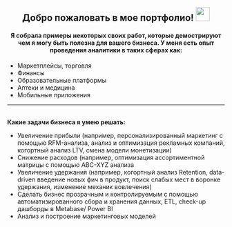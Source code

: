 <h2 align="center">Добро пожаловать в мое портфолио! </a>
<img src="https://github.com/blackcater/blackcater/raw/main/images/Hi.gif" height="32"/></h1>
<h4 align="center">Я собрала примеры некоторых своих работ, которые демострируют чем я могу быть полезна для вашего бизнеса. У меня есть опыт проведения аналитики в таких сферах как: </h4>

- Маркетплейсы, торговля <br>
- Финансы <br>
- Образовательные платформы <br>
- Аптеки и медицина <br>
- Мобильные приложения <br>

<hr></hr>

<br> **Какие задачи бизнеса я умею решать:** <br>

- Увеличение прибыли (например, персонализированный маркетинг с помощью RFM-анализа, анализ и оптимизация рекламных компаний, когортный анализ LTV, смена модели монетизации) <br>
- Снижение расходов (например, оптимизация ассортиментной матрицы с помощью ABC-XYZ анализа <br>
- Увеличение удержания (например, когортный анализ Retention, data-driven введение новых фич в продукт, поиск слабых мест в воронке удержания, изменение механик вовлечения) <br>
- Сделать бизнес прозрачным и контролируемым с помощью автоматизированного сбора и хранения данных, ETL, check-up дашборды в Metabase/ Power BI<br>
- Анализ и построение маркетинговых моделей <br>
